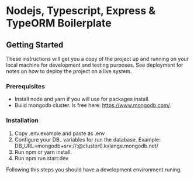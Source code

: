 # Nodejs, Typescript, Express & TypeORM Boilerplate

## Getting Started

These instructions will get you a copy of the project up and running on your local machine for development and testing purposes. See deployment for notes on how to deploy the project on a live system.

### Prerequisites

- Install node and yarn if you will use for packages install.
- Build mongodb cluster. Is free here: https://www.mongodb.com/.

### Installation

1. Copy .env.example and paste as .env
2. Configure your DB_ variables for run the database. 
Example: DB_URL=mongodb+srv://<user>:<password>@cluster0.kxlange.mongodb.net/<database>
3. Run npm or yarn install.
4. Run npm run start:dev

Following this steps you should have a development environment runing.